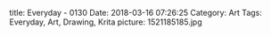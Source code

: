 title: Everyday - 0130
Date: 2018-03-16 07:26:25
Category: Art
Tags: Everyday, Art, Drawing, Krita
picture: 1521185185.jpg
